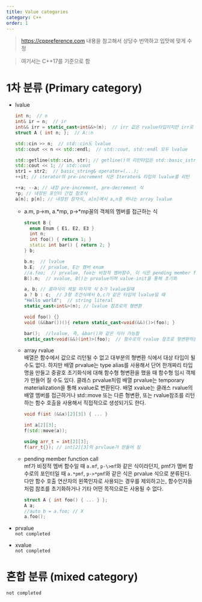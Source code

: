 ```yaml
---
title: Value categories
category: C++
order: 1
---
```


> https://cppreference.com 내용을 참고해서 상당수 번역하고 입맛에 맞게 수정

> 여기서는 C++17를 기준으로 함

# 1차 분류 (Primary category)
* lvalue
    ```cpp
    int n;  // n
    int& ir = n;  // ir
    int&& irr = static_cast<int&&>(n);  // irr 값은 rvalue타입이지만 irr로 구성된 표현식 자체는 lvalue
    struct A { int n; };  // A::n

    std::cin >> n;  // std::cin도 lvalue
    std::cout << n << std::endl;  // std::cout, std::endl 모두 lvalue

    std::getline(std::cin, str); // getline()의 리턴타입은 std::basic_istream<C,T>&
    std::cout << 1; // std::cout
    str1 = str2;  // basic_string& operator=(...);
    ++it; // iterator의 pre-increment 식은 Iterator& 타입의 lvalue를 리턴

    ++a; --a; // 내장 pre-increment, pre-decrement 식
    *p; // 내장된 포인터 간접 참조식
    a[n]; p[n]; // 내장된 참자식, a[n]에서 a,n중 하나는 array lvalue
    ```
  
  * a.m, p-\>m, a.\*mp, p-\>\*mp꼴의 객체의 멤버를 접근하는 식
  
    ```cpp
    struct B {
      enum Enum { E1, E2, E3 }
      int n;
      int foo() { return 1; }
      static int bar() { return 2; }
    } b;

    b.n;  // lvalue
    b.E;  // prvalue, E는 멤버 enum
    //a.foo;  // prvalue, foo는 비정적 멤버함수, 이 식은 pending member function call
    B().n;  // xvalue, B()는 prvalue이며 value-init을 통해 초기화
    ```
    
    ```cpp
    a, b; // 콤마식이 제일 마지막 식 b가 lvalue일때
    a ? b : c;  // 3항 조건식에서 b,c가 같은 타입의 lvalue일 때
    "Hello world";  // string literal
    static_cast<int&>(n); // lvalue 참조로의 형변환
    ```
  
    ```cpp
    void foo() {}
    void (&&bar())(){ return static_cast<void(&&)()>(foo); }
    
    bar();  //lvalue, 즉, &bar()와 같은 식이 가능함
    static_cast<void(&&)(int)>(foo);  // 함수로의 rvalue 참조로 형변환하는 식, 이 자체로도 lvalue
    ```
  
  * array rvalue   
  배열은 함수에서 값으로 리턴될 수 없고 대부분의 형변환 식에서 대상 타입이 될 수도 없다.
  하지만 배열 prvalue는 type alias를 사용해서 단어 한개짜리 타입명을 만들고 중괄호 초기화식에 대해 함수형 형변환을
  했을 때 함수형 임시 객체가 만들어 질 수도 있다.
  클래스 prvalue처럼 배열 prvalue는 temporary materialization을 통해 xvalue로 변환된다.
  배열 xvalue는 클래스 rvalue의 배열 멤버를 접근하거나 std::move 또는 다른 형변환, 또는 rvalue참조를 리턴하는 함수 호출을 사용해서
  직접적으로 생성되기도 한다.
  
    ```cpp
    void f(int (&&x)[2][3]) { ... }

    int a[2][3];
    f(std::move(a));

    using arr_t = int[2][3];
    f(arr_t{}); // int[2][3]의 prvlaue가 만들어 짐
    ```
  
  * pending member function call   
  mf가 비정적 멤버 함수일 때 `a.mf`, `p-\>mf`와 같은 식이라던지, pmf가 멤버 함수로의 포인터일 때 `a.*pmf`, `p->*pmf`와 같은 식은 prvalue 식으로 분류된다. 다만 함수 호출 연산자의 왼쪽인자로 사용되는 경우를 제외하고는, 함수인자들처럼 참조를 초기화하거나 기타 어떤 목적으로든 사용될 수 없다.
  
    ```cpp
    struct A { int foo() { ... } };
    A a;
    //auto b = a.foo; // X
    a.foo();
    ```
  
* prvalue   
    `not completed`
    
* xvalue   
    `not completed`
    
# 혼합 분류 (mixed category)   
    
`not completed`
